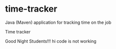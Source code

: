 # time-tracker
Java (Maven) application for tracking time on the job

Time tracker

Good Night Students!!!
hi code is not working 
